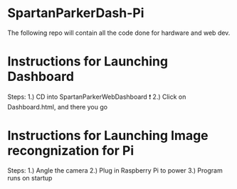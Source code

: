 # SpartanParkerDash-Pi
The following repo will contain all the code done for hardware and web dev. 

# Instructions for Launching Dashboard

Steps:
1.) CD into SpartanParkerWebDashboard ❗️ 
2.) Click on Dashboard.html, and there you go

# Instructions for Launching Image recongnization for Pi

Steps:
1.) Angle the camera 
2.) Plug in Raspberry Pi to power
3.) Program runs on startup
